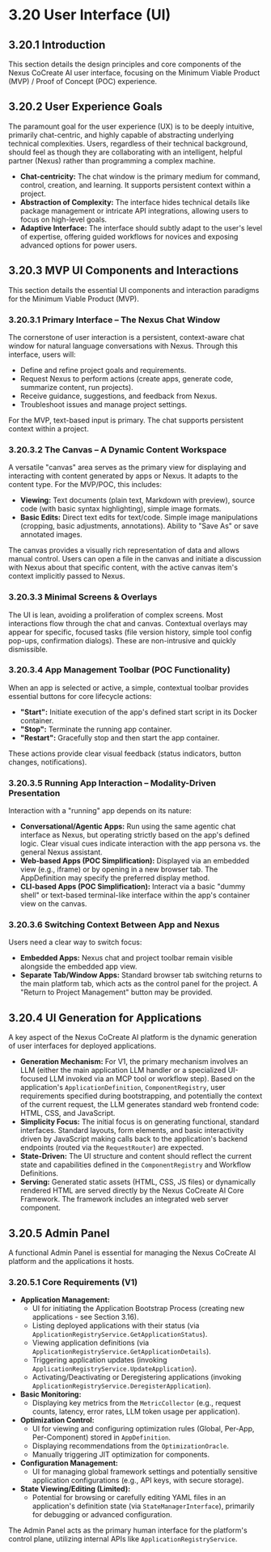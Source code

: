 # 3.20 User Interface (UI)

## 3.20.1 Introduction

This section details the design principles and core components of the Nexus CoCreate AI user interface, focusing on the Minimum Viable Product (MVP) / Proof of Concept (POC) experience.

## 3.20.2 User Experience Goals

The paramount goal for the user experience (UX) is to be deeply intuitive, primarily chat-centric, and highly capable of abstracting underlying technical complexities. Users, regardless of their technical background, should feel as though they are collaborating with an intelligent, helpful partner (Nexus) rather than programming a complex machine.

*   **Chat-centricity:** The chat window is the primary medium for command, control, creation, and learning. It supports persistent context within a project.
*   **Abstraction of Complexity:** The interface hides technical details like package management or intricate API integrations, allowing users to focus on high-level goals.
*   **Adaptive Interface:** The interface should subtly adapt to the user's level of expertise, offering guided workflows for novices and exposing advanced options for power users.

## 3.20.3 MVP UI Components and Interactions

This section details the essential UI components and interaction paradigms for the Minimum Viable Product (MVP).

### 3.20.3.1 Primary Interface – The Nexus Chat Window

The cornerstone of user interaction is a persistent, context-aware chat window for natural language conversations with Nexus. Through this interface, users will:
*   Define and refine project goals and requirements.
*   Request Nexus to perform actions (create apps, generate code, summarize content, run projects).
*   Receive guidance, suggestions, and feedback from Nexus.
*   Troubleshoot issues and manage project settings.

For the MVP, text-based input is primary. The chat supports persistent context within a project.

### 3.20.3.2 The Canvas – A Dynamic Content Workspace

A versatile "canvas" area serves as the primary view for displaying and interacting with content generated by apps or Nexus. It adapts to the content type. For the MVP/POC, this includes:
*   **Viewing:** Text documents (plain text, Markdown with preview), source code (with basic syntax highlighting), simple image formats.
*   **Basic Edits:** Direct text edits for text/code. Simple image manipulations (cropping, basic adjustments, annotations). Ability to "Save As" or save annotated images.

The canvas provides a visually rich representation of data and allows manual control. Users can open a file in the canvas and initiate a discussion with Nexus about that specific content, with the active canvas item's context implicitly passed to Nexus.

### 3.20.3.3 Minimal Screens & Overlays

The UI is lean, avoiding a proliferation of complex screens. Most interactions flow through the chat and canvas. Contextual overlays may appear for specific, focused tasks (file version history, simple tool config pop-ups, confirmation dialogs). These are non-intrusive and quickly dismissible.

### 3.20.3.4 App Management Toolbar (POC Functionality)

When an app is selected or active, a simple, contextual toolbar provides essential buttons for core lifecycle actions:
*   **"Start":** Initiate execution of the app's defined start script in its Docker container.
*   **"Stop":** Terminate the running app container.
*   **"Restart":** Gracefully stop and then start the app container.

These actions provide clear visual feedback (status indicators, button changes, notifications).

### 3.20.3.5 Running App Interaction – Modality-Driven Presentation

Interaction with a "running" app depends on its nature:
*   **Conversational/Agentic Apps:** Run using the same agentic chat interface as Nexus, but operating strictly based on the app's defined logic. Clear visual cues indicate interaction with the app persona vs. the general Nexus assistant.
*   **Web-based Apps (POC Simplification):** Displayed via an embedded view (e.g., iframe) or by opening in a new browser tab. The AppDefinition may specify the preferred display method.
*   **CLI-based Apps (POC Simplification):** Interact via a basic "dummy shell" or text-based terminal-like interface within the app's container view on the canvas.

### 3.20.3.6 Switching Context Between App and Nexus

Users need a clear way to switch focus:
*   **Embedded Apps:** Nexus chat and project toolbar remain visible alongside the embedded app view.
*   **Separate Tab/Window Apps:** Standard browser tab switching returns to the main platform tab, which acts as the control panel for the project. A "Return to Project Management" button may be provided.

## 3.20.4 UI Generation for Applications

A key aspect of the Nexus CoCreate AI platform is the dynamic generation of user interfaces for deployed applications.

*   **Generation Mechanism:** For V1, the primary mechanism involves an LLM (either the main application LLM handler or a specialized UI-focused LLM invoked via an MCP tool or workflow step). Based on the application's `ApplicationDefinition`, `ComponentRegistry`, user requirements specified during bootstrapping, and potentially the context of the current request, the LLM generates standard web frontend code: HTML, CSS, and JavaScript.
*   **Simplicity Focus:** The initial focus is on generating functional, standard interfaces. Standard layouts, form elements, and basic interactivity driven by JavaScript making calls back to the application's backend endpoints (routed via the `RequestRouter`) are expected.
*   **State-Driven:** The UI structure and content should reflect the current state and capabilities defined in the `ComponentRegistry` and Workflow Definitions.
*   **Serving:** Generated static assets (HTML, CSS, JS files) or dynamically rendered HTML are served directly by the Nexus CoCreate AI Core Framework. The framework includes an integrated web server component.

## 3.20.5 Admin Panel

A functional Admin Panel is essential for managing the Nexus CoCreate AI platform and the applications it hosts.

### 3.20.5.1 Core Requirements (V1)

*   **Application Management:**
    *   UI for initiating the Application Bootstrap Process (creating new applications - see Section 3.16).
    *   Listing deployed applications with their status (via `ApplicationRegistryService.GetApplicationStatus`).
    *   Viewing application definitions (via `ApplicationRegistryService.GetApplicationDetails`).
    *   Triggering application updates (invoking `ApplicationRegistryService.UpdateApplication`).
    *   Activating/Deactivating or Deregistering applications (invoking `ApplicationRegistryService.DeregisterApplication`).
*   **Basic Monitoring:**
    *   Displaying key metrics from the `MetricCollector` (e.g., request counts, latency, error rates, LLM token usage per application).
*   **Optimization Control:**
    *   UI for viewing and configuring optimization rules (Global, Per-App, Per-Component) stored in `AppDefinition`.
    *   Displaying recommendations from the `OptimizationOracle`.
    *   Manually triggering JIT optimization for components.
*   **Configuration Management:**
    *   UI for managing global framework settings and potentially sensitive application configurations (e.g., API keys, with secure storage).
*   **State Viewing/Editing (Limited):**
    *   Potential for browsing or carefully editing YAML files in an application's definition state (via `StateManagerInterface`), primarily for debugging or advanced configuration.

The Admin Panel acts as the primary human interface for the platform's control plane, utilizing internal APIs like `ApplicationRegistryService`.
